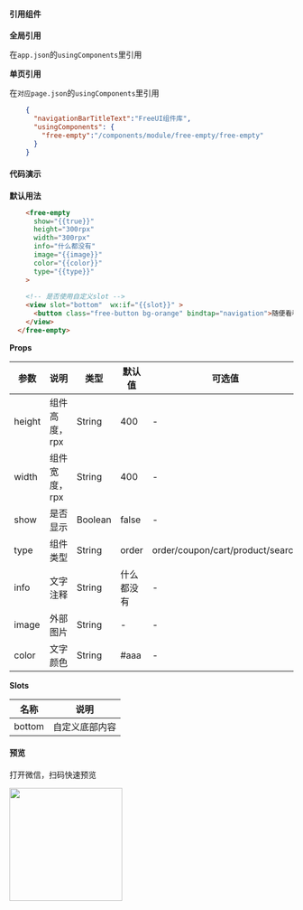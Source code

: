 #### 引用组件

**全局引用**

在`app.json`的`usingComponents`里引用

**单页引用**

在`对应page.json`的`usingComponents`里引用
```json
	{
	  "navigationBarTitleText":"FreeUI组件库",
	  "usingComponents": {
		"free-empty":"/components/module/free-empty/free-empty"
	  }
	}
```

#### 代码演示

**默认用法**

```html
	<free-empty 
	  show="{{true}}"
	  height="300rpx"
	  width="300rpx"
	  info="什么都没有"
	  image="{{image}}"
	  color="{{color}}"
	  type="{{type}}"
	>
	
	<!-- 是否使用自定义slot -->
	<view slot="bottom"  wx:if="{{slot}}" >
	  <button class="free-button bg-orange" bindtap="navigation">随便看看</button>
	</view>
  </free-empty>
```
**Props**

| 参数     | 说明                                                   | 类型          | 默认值      | 可选值 |
| -------- | ------------------------------------------------------ | ------------- | ----------- | ------ |
| height   | 组件高度，rpx                                               | String        | 400      | -      |
| width   | 组件宽度，rpx                                               | String        | 400      | -      |
| show   | 是否显示                                               | Boolean        | false      | -      |
| type      | 组件类型                         | String       | order           | order/coupon/cart/product/search     |
| info   |  文字注释                | String         | 什么都没有           | -      |
| image     | 外部图片                                   | String        | - | - |
| color     | 文字颜色            | String        | #aaa | - |
**Slots**

| 名称     | 说明                                                   |
| -------- | ------------------------------------------------------ | 
| bottom      | 自定义底部内容                          |             
   

#### 预览

打开微信，扫码快速预览

<div align="left"><image src="https://z3.ax1x.com/2021/06/01/2nN0yt.jpg" width="200" height="200"> </image></div>
